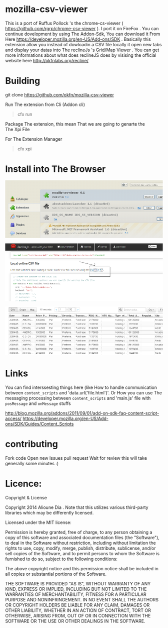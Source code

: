 

mozilla-csv-viewer
==================

This is a port of  Ruffus Pollock 's the chrome-cs-viewer ( https://github.com/rgrp/chrome-csv-viewer ). 
I port it on FireFox . You can continue dovelopment  by using The Addon-Sdk, You 
can download it From Here  https://developer.mozilla.org/en-US/Add-ons/SDK . Basically this extension 
allow you instead of dowloadin a CSV file locally it open new tabs and display your datas into The reclineJs 's 
Grid/Map Viewer . You can get more informations about what does reclineJS does by visising the official website 
here http://okfnlabs.org/recline/

Building
=======


git clone https://github.com/okfn/mozilla-csv-viewer


Run The extension from Cli (Addon cli)
  >  cfx run

Package The extension, this mean That we are going to genarte the  
The Xpi File 

For The Extension Manager 
  >  cfx xpi


Install into The Browser
=============================


![Alt text](https://raw.githubusercontent.com/aliounedia/features/master/screen_shot_mozilla_csv_viewer.png "screen_shot")

![Alt text](https://raw.githubusercontent.com/aliounedia/features/master/screen_shot_mozilla_csv_viewer2.png "screen_shot3")

![Alt text](https://raw.githubusercontent.com/aliounedia/features/master/screen_shot_mozilla_csv_viewer3.png "screen_shot2")





Links
=======

You can find interssesting things here (like How to handle communication 
between `content_scripts` and 'data.url('file.html')'. Or How you can use
The messaging processing between `content_scripts` and 'main.js' file 
with `posMessage` and `onMessage` stuffs 


http://blog.mozilla.org/addons/2011/09/01/add-on-sdk-faq-content-script-access/
https://developer.mozilla.org/en-US/Add-ons/SDK/Guides/Content_Scripts


contributing
===========

Fork code 
Open new Issues 
pull request 
Wait for review this will take generally some minutes :)


Licence: 
========


Copyright & License

Copyright 2014 Alioune Dia . Note that this utilizes various third-party libraries which 
may be differently licensed.

Licensed under the MIT license:

Permission is hereby granted, free of charge, to any person obtaining a copy of this 
software and associated documentation files (the "Software"), to deal in the Software
without restriction, including without limitation the rights to use, copy, modify, merge,
publish, distribute, sublicense, and/or sell copies of the Software, and to permit 
persons to whom the Software is furnished to do so, subject to the following conditions:

The above copyright notice and this permission notice shall be included in all copies or 
substantial portions of the Software.

THE SOFTWARE IS PROVIDED "AS IS", WITHOUT WARRANTY OF ANY KIND, EXPRESS OR IMPLIED, INCLUDING
BUT NOT LIMITED TO THE WARRANTIES OF MERCHANTABILITY, FITNESS FOR A PARTICULAR PURPOSE AND 
NONINFRINGEMENT.  IN NO EVENT SHALL THE AUTHORS OR COPYRIGHT HOLDERS BE LIABLE FOR ANY CLAIM, 
DAMAGES OR OTHER LIABILITY, WHETHER IN AN ACTION OF CONTRACT, TORT OR OTHERWISE, ARISING FROM, 
OUT OF OR IN CONNECTION WITH THE SOFTWARE OR THE USE OR OTHER DEALINGS IN THE SOFTWARE.

